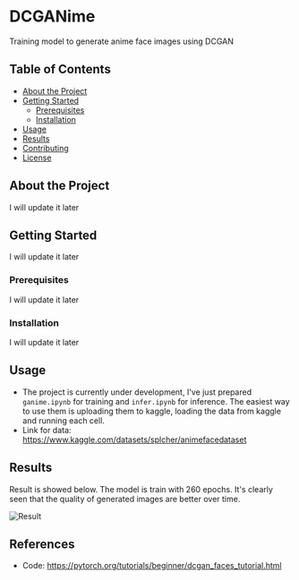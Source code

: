 # DCGANime

Training model to generate anime face images using DCGAN

## Table of Contents

- [About the Project](#about-the-project)
- [Getting Started](#getting-started)
  - [Prerequisites](#prerequisites)
  - [Installation](#installation)
- [Usage](#usage)
- [Results](#results)
- [Contributing](#contributing)
- [License](#license)

## About the Project
I will update it later

## Getting Started
I will update it later

### Prerequisites
I will update it later

### Installation
I will update it later


## Usage
- The project is currently under development, I've just prepared `ganime.ipynb` for training and `infer.ipynb` for inference. The easiest way to use them is uploading them to kaggle, loading the data from kaggle and running each cell.
- Link for data: https://www.kaggle.com/datasets/splcher/animefacedataset

## Results
Result is showed below. The model is train with 260 epochs. It's clearly seen that the quality of generated images are better over time.

![Result](animation3.gif)

## References
- Code: https://pytorch.org/tutorials/beginner/dcgan_faces_tutorial.html




